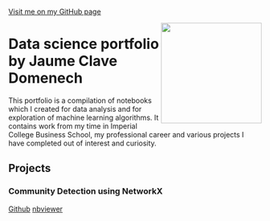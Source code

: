 <a href="https://github.com/JaumeClave">Visit me on my GitHub page</a>

<img src="https://jaumeclave.github.io./images/jaume_clave.jpg" width="200" align="right"/>

# Data science portfolio by Jaume Clave Domenech
This portfolio is a compilation of notebooks which I created for data analysis and for exploration of machine learning algorithms. It contains work from my time in Imperial College Business School, my professional career and various projects I have completed out of interest and curiosity.

## Projects
<h3 id="networkx-community-detection">Community Detection using NetworkX</h3>
<p><a href="https://github.com/JaumeClave/community_detection_NetworkX/blob/master/community_detection-networkx.ipynb">Github</a> 
<a href="https://nbviewer.jupyter.org/github/JaumeClave/community_detection_NetworkX/blob/master/community_detection-networkx.ipynb">nbviewer</a></p>
